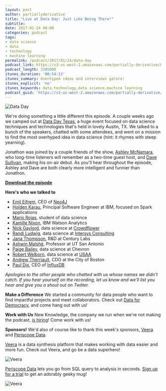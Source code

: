 ```yaml
---
layout: post
author: partiallyderivative
title: "Live at Data Day: Just Like Being There!"
subtitle:
date: 2017-01-24 00:00
categories: podcast
tags:
- data science
- data
- technology
- machine learning
permalink: /podcast/2017/01/24/data-day
podcast_link: https://s3-us-west-2.amazonaws.com/partially-derivative/Partially_Derivative_Data_Day_Texas.mp3
podcast_length: 3305000
itunes_duration: '00:54:13'
itunes_summary: Overhyped ideas and interviews galore!
itunes_explicit: 'no'
itunes_keywords: data,technology,data science,machine learning
podcast_guid: 'https://s3-us-west-2.amazonaws.com/partially-derivative/Partially_Derivative_Data_Day_Texas.mp3'
---
```


![Data Day](https://img.evbuc.com/https%3A%2F%2Fcdn.evbuc.com%2Fimages%2F18885839%2F1820879554%2F1%2Foriginal.jpg?h=150&w=300&rect=0%2C0%2C2160%2C1080&s=6d1d04b250fb15f8507fe179a7558bc2)

We're doing something a little different this episode. A couple weeks ago we camped out at [Data Day Texas](http://datadaytexas.com/), a huge event focused on data science techniques and technologies that's held in lovely Austin, TX. We talked to a bunch of the speakers, chatted with some attendees, and went on a mission to find the most overhyped idea in data science (hint: it rhymes with steep yearning). 

Jonathon was joined by a couple friends of the show, [Ashley McNamara](https://twitter.com/ashleymcnamara), who long-time listeners will remember as a two-time guest host, and [Dave Sullivan](https://www.linkedin.com/in/davesullivan41/), making his on-air debut. As you'll hear throughout the episode, Ashley and Dave are both clearly more intelligent and funnier than Jonathon.

[**Download the episode**](https://s3-us-west-2.amazonaws.com/partially-derivative/Partially_Derivative_Data_Day_Texas.mp3)

**Here's who we talked to**
- [Emil Eifrem](https://twitter.com/emileifrem?lang=en), CEO of [Neo4J](https://neo4j.com/)
- [Holden Karau](https://twitter.com/holdenkarau), Principal Software Engineer at IBM, focused on Spark applications
- [Mario Rojas](https://www.linkedin.com/in/mrojas09/), student of data science
- [Kamille Nixon](https://medium.com/@kamillenixon), IBM Watson Analytics
- [Nick Gaylord](https://twitter.com/texastacos), data science at [Crowdflower](https://www.crowdflower.com/)
- [Randi Ludwig](https://www.linkedin.com/in/randi-r-ludwig-717150114/), data science at [Intersys Consulting](https://www.intersysconsulting.com/)
- [Jana Thompson](https://www.linkedin.com/in/luxzia/), R&D at Century Labs
- [Ashwin Malshé](https://twitter.com/ashwinmalshe), Professor at UT San Antonio
- [Paige Bailey](https://www.linkedin.com/in/dynamicwebpaige/), data science at Chevron
- [Robert Welborn](https://twitter.com/robert_welborn), data science at [USAA](https://www.usaa.com/inet/ent_logon/Logon?redirectjsp=true)
- [Andrew Therriault](https://twitter.com/therriaultphd), CDO at the City of Boston
- [Paul Dix](https://twitter.com/pauldix?lang=en), CEO of [InfluxDB](https://twitter.com/InfluxDB)

*Apologies to the other people who chatted with us whose names we didn't catch. If you hear yourself on the recording, let us know and we'll list you hear and give you a shout out on Twitter.* 

**Make a Difference**
We started a community for data people who want to find impactful projects and meet collaborators. Check out [Data for Democracy](https://medium.com/data-for-democracy), and come hang out with us!

**Work with Us**
New Knowledge, the company we run when we're not making the podcast, [is hiring](http://newknowledge.io/careers/)! Come work with us! 

**Sponsors!** We'd also of course like to thank this week's sponsors, [Veera](http://getveera.com/) and [Periscope Data](https://www.periscopedata.com/pd). 

[Veera](http://getveera.com/) is a data synthesis platform that makes working with data easier and more fun. Check out Veera, and go be a data superhero!

![Veera](http://getveera.com/wp-content/uploads/2016/08/veera-500width.png)

[Periscope Data](https://www.periscopedata.com/pd) lets you go from SQL query to analysis in seconds. [Sign up for a trial](https://www.periscopedata.com/pd) to get an adorably geeky mug!

![Veera](https://dka575ofm4ao0.cloudfront.net/pages-transactional_logos/retina/4879/D0UkitGGRUmlZouNRcaU)
